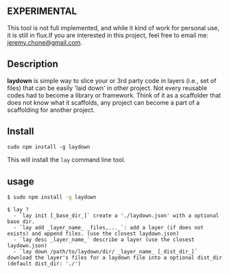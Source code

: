## EXPERIMENTAL

This tool is not full implemented, and while it kind of work for personal use, it is still in flux.If you are interested in this project, feel free to email me: jeremy.chone@gmail.com.

## Description

**laydown** is simple way to slice your or 3rd party code in layers (i.e., set of files) that can be easily 'laid down' in other project. Not every reusable codes had to become a library or framework. Think of it as a scaffolder that does not know what it scaffolds, any project can become a part of a scaffolding for another project.

## Install 

```
sudo npm install -g laydown
```

This will install the `lay` command line tool.

## usage

```sh
$ sudo npm install -g laydown
```


``` 
$ lay ?
  - `lay init [_base_dir_]` create a './laydown.json' with a optional base dir.
  - `lay add _layer_name_ _files,..._`: add a layer (if does not exists) and append files. (use the closest laydown.json)
  - `lay desc _layer_name_` describe a layer (use the closest laydown.json)
  - `lay down /path/to/laydown/dir/ _layer_name_ [_dist_dir_]` download the layer's files for a laydown file into a optional dist_dir (default dist_dir: './')
```
